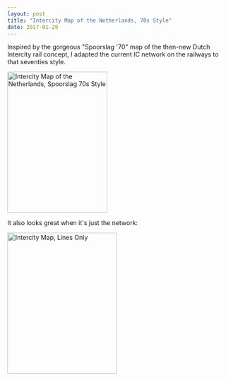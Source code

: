 ```yaml
---
layout: post
title: "Intercity Map of the Netherlands, 70s Style"
date: 2017-01-29
---
```

Inspired by the gorgeous "Spoorslag '70" map of the then-new Dutch Intercity rail concept, I adapted the current IC network on the railways to that seventies style.

<a data-flickr-embed="true"  href="https://www.flickr.com/photos/vdveen/32441322642/in/dateposted-public/" title="Intercity Map of the Netherlands, Spoorslag 70s Style"><img src="https://c1.staticflickr.com/1/283/32441322642_44b98c67cf_b.jpg" width="226" height="320" alt="Intercity Map of the Netherlands, Spoorslag 70s Style"></a><script async src="//embedr.flickr.com/assets/client-code.js" charset="utf-8"></script>

It also looks great when it's just the network:

<a data-flickr-embed="true"  href="https://www.flickr.com/photos/vdveen/32214923770/in/dateposted-public/" title="Intercity Map, Lines Only"><img src="https://c1.staticflickr.com/1/593/32214923770_b0ca26f54d_n.jpg" width="248" height="320" alt="Intercity Map, Lines Only"></a><script async src="//embedr.flickr.com/assets/client-code.js" charset="utf-8"></script>
